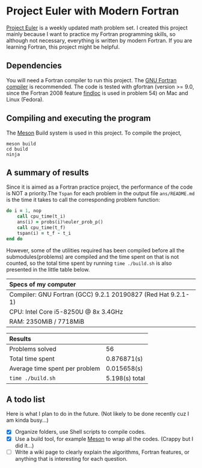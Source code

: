 # Project Euler with Modern Fortran

[Project Euler](https://projecteuler.net/about) is a weekly updated math problem set. I created this project mainly because I want to practice my Fortran programming skills, so although not necessary, everything is written by modern Fortran. If you are learning Fortran, this project might be helpful.

## Dependencies

You will need a Fortran compiler to run this project. The [GNU Fortran compiler](https://gcc.gnu.org/fortran/) is recommended. The code is tested with gfortran (version >= 9.0, since the Fortran 2008 feature [findloc](https://gcc.gnu.org/onlinedocs/gfortran/FINDLOC.html) is used in problem 54) on Mac and Linux (Fedora).

## Compiling and executing the program

The [Meson](https://mesonbuild.com/index.html) Build system is used in this project. To compile the project, 
```shell
meson build
cd build
ninja
```

## A summary of results

Since it is aimed as a Fortran practice project, the performance of the code is NOT a priority.The `Tspan` for each problem in the output file `ans/README.md` is the time it takes to call the corresponding problem function:

```fortran
do i = 1, nop
    call cpu_time(t_i)
    ans(i) = probs(i)%euler_prob_p()
    call cpu_time(t_f)
    tspan(i) = t_f - t_i
end do
```

However, some of the utilities required has been compiled before all the submodules(problems) are compiled and the time spent on that is not counted, so the total time spent by running `time ./build.sh` is also presented in the little table below.

|Specs of my computer                                           |
|:--------------------------------------------------------------|
|Compiler: GNU Fortran (GCC) 9.2.1 20190827 (Red Hat 9.2.1-1)   |
|CPU: Intel Core i5-8250U @ 8x 3.4GHz                           |
|RAM: 2350MiB / 7718MiB                                         |

|Results                            |                   |
|:----------------------------------|:------------------|
| Problems solved                   |   56              |    
| Total time spent                  |   0.876871(s)     |
| Average time spent per problem    |   0.015658(s)     |
| `time ./build.sh`                 |   5.198(s) total  |

## A todo list

Here is what I plan to do in the future. (Not likely to be done recently cuz I am kinda busy...)

- [x] Organize folders, use Shell scripts to compile codes.
- [x] Use a build tool, for example [Meson](https://mesonbuild.com/) to wrap
    all the codes. (Crappy but I did it...)
- [ ] Write a wiki page to clearly explain the algorithms, Fortran features, or
    anything that is interesting for each question.
